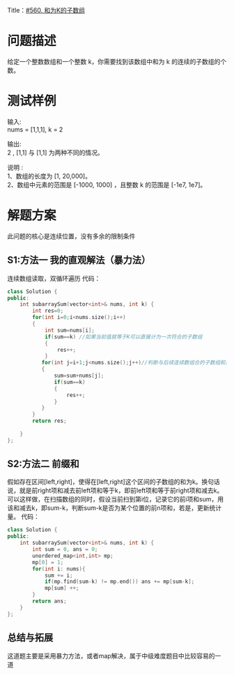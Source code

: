 Title：[#560. 和为K的子数组](https://leetcode-cn.com/problems/subarray-sum-equals-k/)

# 问题描述
给定一个整数数组和一个整数 k，你需要找到该数组中和为 k 的连续的子数组的个数。

# 测试样例
输入:  
nums = [1,1,1], k = 2

输出:  
2 , [1,1] 与 [1,1] 为两种不同的情况。  
  
说明 :  
1、数组的长度为 [1, 20,000]。  
2、数组中元素的范围是 [-1000, 1000] ，且整数 k 的范围是 [-1e7, 1e7]。
# 解题方案
此问题的核心是连续位置，没有多余的限制条件 
## S1:方法一 我的直观解法（暴力法）
连续数组读取，双循环遍历
代码：
```C++
class Solution {
public:
    int subarraySum(vector<int>& nums, int k) {
        int res=0;
        for(int i=0;i<nums.size();i++)
        {
            int sum=nums[i];
            if(sum==k) //如果当前值就等于K可以直接计为一次符合的子数组
            {
                res++;
            }
           for(int j=i+1;j<nums.size();j++)//判断与后续连续数组合的子数组和是否等于K
           {
               sum=sum+nums[j];
               if(sum==k)
               {
                   res++;
               }
           } 
        }
        return res;
        
    }
};

```

## S2:方法二 前缀和
假如存在区间[left,right]，使得在[left,right]这个区间的子数组的和为k。换句话说，就是前right项和减去前left项和等于k，即前left项和等于前right项和减去k。
可以这样做，在扫描数组的同时，假设当前扫到第i位，记录它的前i项和sum，用该和减去k，即sum-k，判断sum-k是否为某个位置的前n项和，若是，更新统计量。
代码：
```C++
class Solution {
public:
    int subarraySum(vector<int>& nums, int k) {
        int sum = 0, ans = 0;
        unordered_map<int,int> mp;
        mp[0] = 1;
        for(int i: nums){
            sum += i;
            if(mp.find(sum-k) != mp.end()) ans += mp[sum-k];
            mp[sum] ++;
        }
        return ans;
    }
};
```

## 总结与拓展
这道题主要是采用暴力方法，或者map解决，属于中级难度题目中比较容易的一道